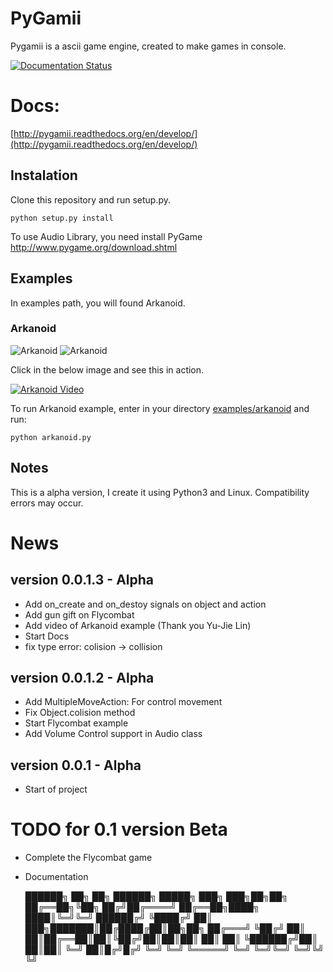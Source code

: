 # PyGamii
Pygamii is a ascii game engine, created to make games in console.

[![Documentation Status](https://readthedocs.org/projects/pygamii/badge/?version=develop)](http://pygamii.readthedocs.org/en/develop/?badge=develop)

# Docs:

[http://pygamii.readthedocs.org/en/develop/](http://pygamii.readthedocs.org/en/develop/)

## Instalation
Clone this repository and run setup.py.

    python setup.py install

To use Audio Library, you need install PyGame http://www.pygame.org/download.shtml

## Examples
In examples path, you will found Arkanoid.

### Arkanoid
![Arkanoid](https://raw.githubusercontent.com/carlosmaniero/pygamii/develop/examples/arkanoid/screenshots/arkanoid-main.png)
![Arkanoid](https://raw.githubusercontent.com/carlosmaniero/pygamii/develop/examples/arkanoid/screenshots/arkanoid-game.png)

Click in the below image and see this in action.

[![Arkanoid Video](http://img.youtube.com/vi/QcgN2pBfaU0/0.jpg)](http://www.youtube.com/watch?v=QcgN2pBfaU0)

To run Arkanoid example, enter in your directory [examples/arkanoid](examples/arkanoid) and run:
    
    python arkanoid.py

## Notes
This is a alpha version, I create it using Python3 and Linux.
Compatibility errors may occur.


# News
## version 0.0.1.3 - Alpha
- Add on_create and on_destoy signals on object and action
- Add gun gift on Flycombat
- Add video of Arkanoid example (Thank you Yu-Jie Lin)
- Start Docs
- fix type error: colision -> collision

## version 0.0.1.2 - Alpha
- Add MultipleMoveAction: For control movement
- Fix Object.colision method
- Start Flycombat example
- Add Volume Control support in Audio class

## version 0.0.1 - Alpha
- Start of project

# TODO for 0.1 version Beta
- Complete the Flycombat game
- Documentation



    ██████╗ ██╗   ██╗ ██████╗  █████╗ ███╗   ███╗██╗██╗
    ██╔══██╗╚██╗ ██╔╝██╔════╝ ██╔══██╗████╗ ████║╚═╝╚═╝
    ██████╔╝ ╚████╔╝ ██║  ███╗███████║██╔████╔██║██╗██╗ 
    ██╔═══╝   ╚██╔╝  ██║   ██║██╔══██║██║╚██╔╝██║██║██║
    ██║        ██║   ╚██████╔╝██║  ██║██║ ╚═╝ ██║█╔╝█╔╝
    ╚═╝        ╚═╝    ╚═════╝ ╚═╝  ╚═╝╚═╝     ╚═╝╚╝ ╚╝ 


